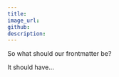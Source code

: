 ```yaml
---
title:
image_url:
github:
description:
---
```


So what should our frontmatter be?

It should have...

